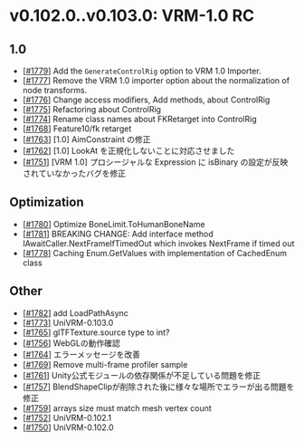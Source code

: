 # v0.102.0..v0.103.0: VRM-1.0 RC

## 1.0

* [[\#1779](https://github.com/vrm-c/UniVRM/pull/1779)] Add the `GenerateControlRig` option to VRM 1.0 Importer.
* [[\#1777](https://github.com/vrm-c/UniVRM/pull/1777)] Remove the VRM 1.0 importer option about the normalization of node transforms.
* [[\#1776](https://github.com/vrm-c/UniVRM/pull/1776)] Change access modifiers, Add methods, about ControlRig
* [[\#1775](https://github.com/vrm-c/UniVRM/pull/1775)] Refactoring about ControlRig
* [[\#1774](https://github.com/vrm-c/UniVRM/pull/1774)] Rename class names about FKRetarget into ControlRig
* [[\#1768](https://github.com/vrm-c/UniVRM/pull/1768)] Feature10/fk retarget
* [[\#1763](https://github.com/vrm-c/UniVRM/pull/1763)] [1.0] AimConstraint の修正
* [[\#1762](https://github.com/vrm-c/UniVRM/pull/1762)] [1.0] LookAt を正規化しないことに対応させました
* [[\#1751](https://github.com/vrm-c/UniVRM/pull/1751)] [VRM 1.0] プロシージャルな Expression に isBinary の設定が反映されていなかったバグを修正

## Optimization

* [[\#1780](https://github.com/vrm-c/UniVRM/pull/1780)] Optimize BoneLimit.ToHumanBoneName
* [[\#1781](https://github.com/vrm-c/UniVRM/pull/1781)] BREAKING CHANGE: Add interface method IAwaitCaller.NextFrameIfTimedOut which invokes NextFrame if timed out
* [[\#1778](https://github.com/vrm-c/UniVRM/pull/1778)] Caching Enum.GetValues with implementation of CachedEnum class

## Other
* [[\#1782](https://github.com/vrm-c/UniVRM/pull/1782)] add LoadPathAsync
* [[\#1773](https://github.com/vrm-c/UniVRM/pull/1773)] UniVRM-0.103.0
* [[\#1765](https://github.com/vrm-c/UniVRM/pull/1765)] glTFTexture.source type to int?
* [[\#1756](https://github.com/vrm-c/UniVRM/pull/1756)] WebGLの動作確認
* [[\#1764](https://github.com/vrm-c/UniVRM/pull/1764)] エラーメッセージを改善
* [[\#1769](https://github.com/vrm-c/UniVRM/pull/1769)] Remove multi-frame profiler sample
* [[\#1761](https://github.com/vrm-c/UniVRM/pull/1761)] Unity公式モジュールの依存関係が不足している問題を修正
* [[\#1757](https://github.com/vrm-c/UniVRM/pull/1757)] BlendShapeClipが削除された後に様々な場所でエラーが出る問題を修正
* [[\#1759](https://github.com/vrm-c/UniVRM/pull/1759)] arrays size must match mesh vertex count
* [[\#1752](https://github.com/vrm-c/UniVRM/pull/1752)] UniVRM-0.102.1
* [[\#1750](https://github.com/vrm-c/UniVRM/pull/1750)] UniVRM-0.102.0
